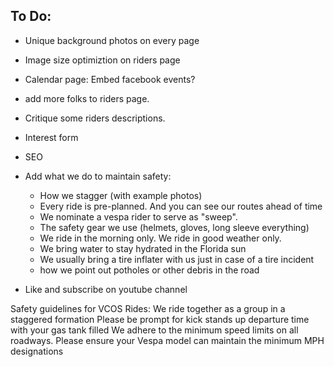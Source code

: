 ## To Do:
- Unique background photos on every page
- Image size optimiztion on riders page
- Calendar page: Embed facebook events?
- add more folks to riders page.
- Critique some riders descriptions.
- Interest form
- SEO
- Add what we do to maintain safety:
    - How we stagger (with example photos)
    - Every ride is pre-planned. And you can see our routes ahead of time
    - We nominate a vespa rider to serve as "sweep". 
    - The safety gear we use (helmets, gloves, long sleeve everything)
    - We ride in the morning only. We ride in good weather only.
    - We bring water to stay hydrated in the Florida sun
    - We usually bring a tire inflater with us just in case of a tire incident
    - how we point out potholes or other debris in  the road

- Like and subscribe on youtube channel

Safety guidelines for VCOS Rides:
We ride together as a group in a staggered formation
Please be prompt for kick stands up departure time with your gas tank filled 
We adhere to  the minimum speed limits on all roadways. Please ensure your Vespa model can maintain the minimum MPH designations